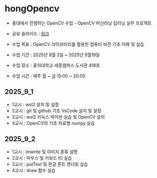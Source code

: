 # hongOpencv

- 홍대에서 진행하는 OpenCV 수업 - OpenCV 머신러닝 딥러닝 실무 프로젝트
- 공유 슬라이드 : [링크](https://docs.google.com/presentation/d/1BO69tB3_HULK1oc4ZlrSxyMZv-grKU2bsnl68k7C89A/edit?usp=sharing)

- 수업 목표 : OpenCV 라이브러리를 활용한 컴퓨터 비전 기초 이해 및 실습
- 수업 기간 : 2025년 9월 2일 ~ 2025년 9월19일
- 수업 장소 : 홍익대학교 세종캠퍼스 도서관 418호
- 수업 시간 : 매주 월 ~ 금  15:00 ~ 20:00

## 2025_9_1

- 1교시 : wsl2 설치 및 설정
- 2교시 : git 및 github 기초 VsCode 설치 및 설정
- 3교시 : wsl2 리눅스 파이썬 실습 및 OpenCV 설치
- 4교시 : OpenCV의 기초 자료형 numpy 실습

## 2025_9_2

- 1교시 : imwrite 및 이미지 종류 설명
- 2교시 : 마우스 및 키보드 IO 실습
- 3교시 : putText 및 한글 폰트 렌더링 실습
- 4교시 : draw 함수 실습
